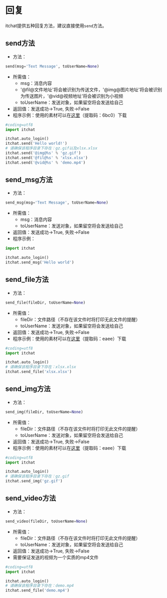 # 回复

itchat提供五种回复方法，建议直接使用`send`方法。

## send方法
* 方法：
```python
send(msg='Text Message', toUserName=None)
```
* 所需值：
    * msg：消息内容
    * '@fil@文件地址'将会被识别为传送文件，'@img@图片地址'将会被识别为传送图片，'@vid@视频地址'将会被识别为小视频
    * toUserName：发送对象，如果留空将会发送给自己
* 返回值：发送成功->True, 失败->False
* 程序示例：使用的素材可以在[这里](https://yunpan.cn/OcqZm3RJ9fxWdz)（提取码：6bc0）下载

```python
#coding=utf8
import itchat

itchat.auto_login()
itchat.send('Hello world!')
# 请确保该程序目录下存在：gz.gif以及xlsx.xlsx
itchat.send('@img@%s' % 'gz.gif')
itchat.send('@fil@%s' % 'xlsx.xlsx')
itchat.send('@vid@%s' % 'demo.mp4')
```

## send_msg方法
* 方法：
```python
send_msg(msg='Text Message', toUserName=None)
```
* 所需值：
    * msg：消息内容
    * toUserName：发送对象，如果留空将会发送给自己
* 返回值：发送成功->True, 失败->False
* 程序示例：

```python
import itchat

itchat.auto_login()
itchat.send_msg('Hello world')
```

## send_file方法
* 方法：
```python
send_file(fileDir, toUserName=None)
```
* 所需值：
    * fileDir：文件路径（不存在该文件时将打印无此文件的提醒）
    * toUserName：发送对象，如果留空将会发送给自己
* 返回值：发送成功->True, 失败->False
* 程序示例：使用的素材可以在[这里](https://yunpan.cn/OcqZm3RJ9fxWdz)（提取码：eaee）下载

```python
#coding=utf8
import itchat

itchat.auto_login()
# 请确保该程序目录下存在：xlsx.xlsx
itchat.send_file('xlsx.xlsx')
```

## send_img方法
* 方法：
```python
send_img(fileDir, toUserName=None)
```
* 所需值：
    * fileDir：文件路径（不存在该文件时将打印无此文件的提醒）
    * toUserName：发送对象，如果留空将会发送给自己
* 返回值：发送成功->True, 失败->False
* 程序示例：使用的素材可以在[这里](https://yunpan.cn/OcqZm3RJ9fxWdz)（提取码：eaee）下载

```python
#coding=utf8
import itchat

itchat.auto_login()
# 请确保该程序目录下存在：gz.gif
itchat.send_img('gz.gif')
```

## send_video方法
* 方法：
```python
send_video(fileDir, toUserName=None)
```
* 所需值：
    * fileDir：文件路径（不存在该文件时将打印无此文件的提醒）
    * toUserName：发送对象，如果留空将会发送给自己
* 返回值：发送成功->True, 失败->False
* 需要保证发送的视频为一个实质的mp4文件

```python
#coding=utf8
import itchat

itchat.auto_login()
# 请确保该程序目录下存在：demo.mp4
itchat.send_file('demo.mp4')
```
